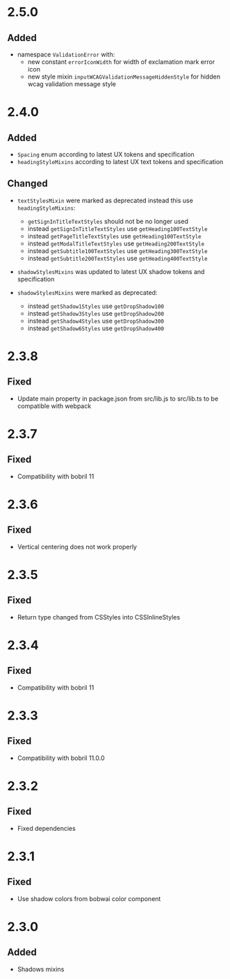 # 2.5.0
## Added
- namespace `ValidationError` with:
    - new constant `errorIconWidth` for width of exclamation mark error icon
    - new style mixin `inputWCAGValidationMessageHiddenStyle` for hidden wcag validation message style

# 2.4.0
## Added
- `Spacing` enum according to latest UX tokens and specification
- `headingStyleMixins` according to latest UX text tokens and specification

## Changed
- `textStylesMixin` were marked as deprecated instead this use `headingStyleMixins`:
    - `getSignInTitleTextStyles` should not be no longer used
    - instead `getSignInTitleTextStyles` use `getHeading100TextStyle`
    - instead `getPageTitleTextStyles` use `getHeading100TextStyle`
    - instead `getModalTitleTextStyles` use `getHeading200TextStyle`
    - instead `getSubtitle100TextStyles` use `getHeading300TextStyle`
    - instead `getSubtitle200TextStyles` use `getHeading400TextStyle`

- `shadowStylesMixins` was updated to latest UX shadow tokens and specification
- `shadowStylesMixins` were marked as deprecated:
    - instead `getShadow1Styles` use `getDropShadow100`
    - instead `getShadow3Styles` use `getDropShadow200`
    - instead `getShadow4Styles` use `getDropShadow300`
    - instead `getShadow6Styles` use `getDropShadow400`


# 2.3.8
## Fixed
- Update main property in package.json from src/lib.js to src/lib.ts to be compatible with webpack

# 2.3.7
## Fixed
- Compatibility with bobril 11

# 2.3.6
## Fixed
- Vertical centering does not work properly

# 2.3.5
## Fixed
- Return type changed from CSStyles into CSSInlineStyles

# 2.3.4
## Fixed
- Compatibility with bobril 11

# 2.3.3
## Fixed
- Compatibility with bobril 11.0.0

# 2.3.2
## Fixed
- Fixed dependencies

# 2.3.1
## Fixed
- Use shadow colors from bobwai color component
# 2.3.0
## Added
- Shadows mixins


